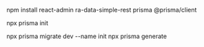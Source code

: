 npm install react-admin ra-data-simple-rest prisma @prisma/client

npx prisma init

npx prisma migrate dev --name init
npx prisma generate

